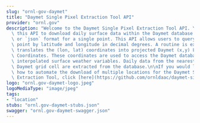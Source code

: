 ```yaml
---
slug: "ornl-gov-daymet"
title: "Daymet Single Pixel Extraction Tool API"
provider: "ornl.gov"
description: "Welcome to the Daymet Single Pixel Extraction Tool API. You can use\
  \ this API to download daily surface data within the Daymet database in a `csv`\
  \ or `json` format for a single point. This API allows users to query a single geographic\
  \ point by latitude and longitude in decimal degrees. A routine is executed that\
  \ translates the (lon, lat) coordinates into projected Daymet (x,y) Lambert Conformal\
  \ Coordinates. These coordinates are used to access the Daymet database of daily\
  \ interpolated surface weather variables. Daily data from the nearest 1 km x 1 km\
  \ Daymet grid cell are extracted from the database.\n\nIf you would like to learn\
  \ how to automate the download of multiple locations for the Daymet Single Pixel\
  \ Extraction Tool, click [here](https://github.com/ornldaac/daymet-single-pixel-batch)."
logo: "ornl.gov-daymet-logo.jpeg"
logoMediaType: "image/jpeg"
tags:
- "location"
stubs: "ornl.gov-daymet-stubs.json"
swagger: "ornl.gov-daymet-swagger.json"
---
```

